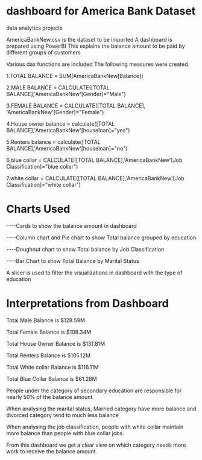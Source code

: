 # dashboard for America Bank Dataset
data analytics projects 

AmericaBankNew.csv is the dataset to be imported
A dashboard is prepared using PowerBI 
This explains the balance amount to be paid by different groups of customers 

Various dax functions are included
The following measures were created.

1.TOTAL BALANCE = SUM(AmericaBankNew[Balance])

2.MALE BALANCE = CALCULATE([TOTAL BALANCE],'AmericaBankNew'[Gender]="Male")

3.FEMALE BALANCE = CALCULATE([TOTAL BALANCE], 'AmericaBankNew'[Gender]="Female")

4.House owner balance = calculate([TOTAL BALANCE],'AmericaBankNew'[houseloan]="yes")

5.Renters balance = calculate([TOTAL BALANCE],'AmericaBankNew'[houseloan]="no")

6.blue collar = CALCULATE([TOTAL BALANCE],'AmericaBankNew'[Job Classification]="blue collar")

7.white collar = CALCULATE([TOTAL BALANCE],'AmericaBankNew'[Job Classification]="white collar")

# Charts Used

----Cards to show the balance amount in dashboard

----Column chart and Pie chart to show Total balance grouped by education

----Doughnut chart to show Total balance by Job Classification

----Bar Chart to show Total Balance by Marital Status

A slicer is used to filter the visualizations in dashboard with the type of education

# Interpretations from Dashboard


Total Male Balance is $128.59M

Total Female Balance is $108.34M

Total House Owner Balance is $131.81M

Total Renters Balance is $105.12M

Total White collar Balance is $116.11M

Total Blue Collar Balance is $61.26M

People under the category of secondary education are responsible for nearly 50% of the balance amount 

When analysing the marital status, Married category have more balance and divorced category tend to much less balance

When analysing the job classification, people with white collar maintain more balance than people with blue collar jobs.

From this dashboard we get a clear view on which category needs more work to receive the balance amount.

